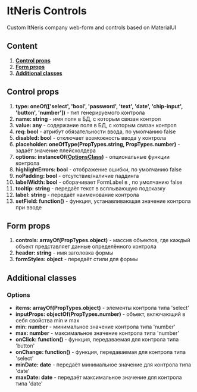 # ItNeris Controls
Custom ItNeris company web-form and controls based on MaterialUI

## Content
1. **[Control props](https://github.com/itneris/controls/blob/main/README.md#control-props)**
2. **[Form props](https://github.com/itneris/controls/blob/main/README.md#form-props)**
3. **[Additional classes](https://github.com/itneris/controls/blob/main/README.md#form-props)**

## Control props
 1. **type: oneOf(['select', 'bool', 'password', 'text', 'date', 'chip-input', 'button', 'number'])** - тип генерируемого контрола
 2. **name: string** - имя поля в БД, с которым связан контрол
 3. **value: any** - содержание поля в БД, с которым связан контрол
 4. **req: bool** - атрибут обязательности ввода, по умолчанию false
 5. **disabled: bool** - отключает возможность ввода у контрола
 6. **placeholder: oneOfType(PropTypes.string, PropTypes.number)** - задаёт значение плейсхолдера
 7. **options: instanceOf([OptionsClass](https://github.com/itneris/controls/blob/main/README.md#options))** - опциональные функции контрола
 8. **highlightErrors: bool** - отображение ошибки, по умолчанию false
 9. **noPadding: bool** -  отсутствие/наличие паддинга
 10. **labelWidth: bool** - оборачивает FormLabel в <Box width="103px">, по умолчанию false
 11. **tooltip: string** - передаёт текст в всплывающую подсказку
 12. **label: string** - передаёт наименование контрола
 13. **setField: function()** - функция, устанавливающая значение контрола при вводе
 
## Form props
 1. **controls: arrayOf(PropTypes.object)** - массив объектов, где каждый объект представляет данные определённого контрола
 2. **header: string** - имя заголовка формы
 3. **formStyles: object** - передаёт стили для формы

 ## Additional classes
  ### Options
  - **items: arrayOf(PropTypes.object)** - элементы контрола типа 'select'
  - **inputProps: objectOf(PropTypes.number)** - объект, включающий в себя свойства min и max
  - **min: number** - минимальное значение контрола типа 'number'
  - **max: number** - максимальное значение контрола типа 'number'
  - **onClick: function()** - функция, передаваемая для контрола типа 'button'
  - **onChange: function()** - функция, передаваемая для контрола типа 'select'
  - **minDate: date** - передаёт минимальное значение для контрола типа 'date'
  - **maxDate: date** - передаёт максимальное значение для контрола типа 'date'
 
  
